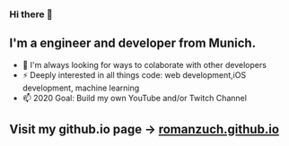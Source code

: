 ### Hi there 👋

## I'm a engineer and developer from Munich.

- 💬 I'm always looking for ways to colaborate with other developers
- ⚡ Deeply interested in all things code: web development,iOS development,  machine learning 
- 📫 2020 Goal: Build my own YouTube and/or Twitch Channel 

## Visit my github.io page &rarr; [romanzuch.github.io](https://romanzuch.github.io/)

<!--
**romanzuch/romanzuch** is a ✨ _special_ ✨ repository because its `README.md` (this file) appears on your GitHub profile.

Here are some ideas to get you started:

- 🔭 I’m currently working on ...
- 🌱 I’m currently learning ...
- 👯 I’m looking to collaborate on ...
- 🤔 I’m looking for help with ...
- 💬 Ask me about ...
- 📫 How to reach me: ...
- 😄 Pronouns: ...
- ⚡ Fun fact: ...
-->
